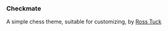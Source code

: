 ### Checkmate

A simple chess theme, suitable for customizing, by [Ross Tuck][1]

[1]: http://www.bossduck.com/ "Boss Duck"
